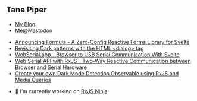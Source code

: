 ## Tane Piper

- [My Blog](https://tane.dev/)
- <a rel="me" href="https://tane.codes/@tanepiper">Me@Mastodon</a>

<!-- BLOG-POST-LIST:START -->
- [Announcing Formula - A Zero-Config Reactive Forms Library for Svelte](https://tane.dev/2021/02/announcing-formula-a-zero-config-reactive-forms-library-for-svelte/)
- [Revisiting Dark patterns with the HTML &lt;dialog&gt; tag](https://tane.dev/2021/02/revisiting-dark-patterns-with-the-html-dialog-tag/)
- [WebSerial.app - Browser to USB Serial Communication With Svelte](https://tane.dev/2021/02/webserial.app-browser-to-usb-serial-communication-with-svelte/)
- [Web Serial API with RxJS - Two-Way Reactive Communication between Browser and Serial Hardware](https://tane.dev/2021/01/web-serial-api-with-rxjs-two-way-reactive-communication-between-browser-and-serial-hardware/)
- [Create your own Dark Mode Detection Observable using RxJS and Media Queries](https://tane.dev/2021/01/create-your-own-dark-mode-detection-observable-using-rxjs-and-media-queries/)
<!-- BLOG-POST-LIST:END -->

- 🔭 I’m currently working on [RxJS Ninja](https://rxjs.ninja)

<!--
**tanepiper/tanepiper** is a ✨ _special_ ✨ repository because its `README.md` (this file) appears on your GitHub profile.

Here are some ideas to get you started:

- 🔭 I’m currently working on ...
- 🌱 I’m currently learning ...
- 👯 I’m looking to collaborate on ...
- 🤔 I’m looking for help with ...
- 💬 Ask me about ...
- 📫 How to reach me: ...
- 😄 Pronouns: ...
- ⚡ Fun fact: ...
-->
